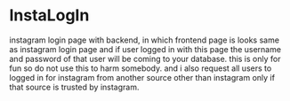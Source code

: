 # InstaLogIn
instagram login page with backend, in which frontend page is looks same as instagram login page and if user logged in with this page the username and password
of that user will be coming to your database. this is only for fun so do not use this to harm somebody. and i also request all users to logged in for instagram
from another source other than instagram only if that source is trusted by instagram.
